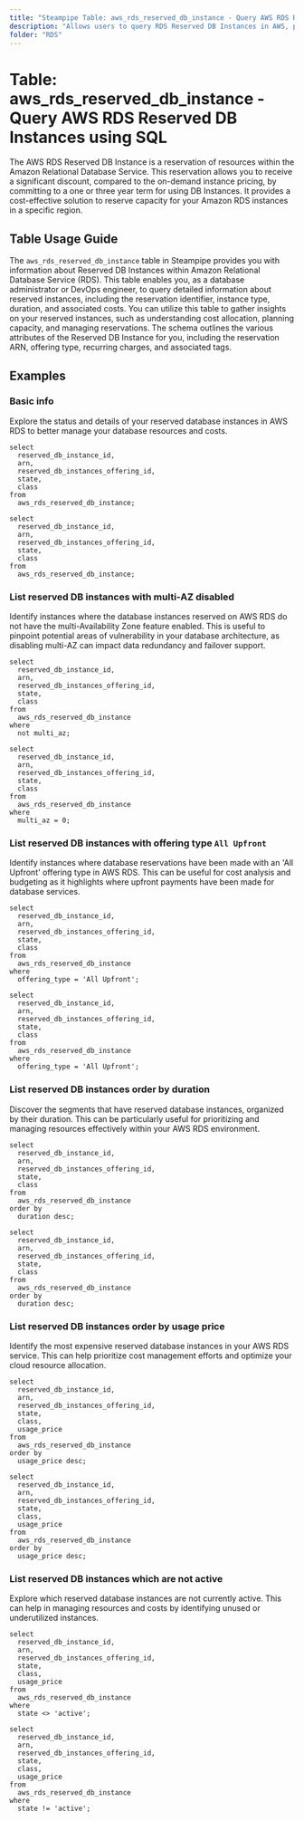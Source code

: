 ```yaml
---
title: "Steampipe Table: aws_rds_reserved_db_instance - Query AWS RDS Reserved DB Instances using SQL"
description: "Allows users to query RDS Reserved DB Instances in AWS, providing details such as reservation status, instance type, duration, and associated costs."
folder: "RDS"
---
```


# Table: aws_rds_reserved_db_instance - Query AWS RDS Reserved DB Instances using SQL

The AWS RDS Reserved DB Instance is a reservation of resources within the Amazon Relational Database Service. This reservation allows you to receive a significant discount, compared to the on-demand instance pricing, by committing to a one or three year term for using DB Instances. It provides a cost-effective solution to reserve capacity for your Amazon RDS instances in a specific region.

## Table Usage Guide

The `aws_rds_reserved_db_instance` table in Steampipe provides you with information about Reserved DB Instances within Amazon Relational Database Service (RDS). This table enables you, as a database administrator or DevOps engineer, to query detailed information about reserved instances, including the reservation identifier, instance type, duration, and associated costs. You can utilize this table to gather insights on your reserved instances, such as understanding cost allocation, planning capacity, and managing reservations. The schema outlines the various attributes of the Reserved DB Instance for you, including the reservation ARN, offering type, recurring charges, and associated tags.

## Examples

### Basic info
Explore the status and details of your reserved database instances in AWS RDS to better manage your database resources and costs.

```sql+postgres
select
  reserved_db_instance_id,
  arn,
  reserved_db_instances_offering_id,
  state,
  class
from
  aws_rds_reserved_db_instance;
```

```sql+sqlite
select
  reserved_db_instance_id,
  arn,
  reserved_db_instances_offering_id,
  state,
  class
from
  aws_rds_reserved_db_instance;
```

### List reserved DB instances with multi-AZ disabled
Identify instances where the database instances reserved on AWS RDS do not have the multi-Availability Zone feature enabled. This is useful to pinpoint potential areas of vulnerability in your database architecture, as disabling multi-AZ can impact data redundancy and failover support.

```sql+postgres
select
  reserved_db_instance_id,
  arn,
  reserved_db_instances_offering_id,
  state,
  class
from
  aws_rds_reserved_db_instance
where
  not multi_az;
```

```sql+sqlite
select
  reserved_db_instance_id,
  arn,
  reserved_db_instances_offering_id,
  state,
  class
from
  aws_rds_reserved_db_instance
where
  multi_az = 0;
```

### List reserved DB instances with offering type `All Upfront`
Identify instances where database reservations have been made with an 'All Upfront' offering type in AWS RDS. This can be useful for cost analysis and budgeting as it highlights where upfront payments have been made for database services.

```sql+postgres
select
  reserved_db_instance_id,
  arn,
  reserved_db_instances_offering_id,
  state,
  class
from
  aws_rds_reserved_db_instance
where
  offering_type = 'All Upfront';
```

```sql+sqlite
select
  reserved_db_instance_id,
  arn,
  reserved_db_instances_offering_id,
  state,
  class
from
  aws_rds_reserved_db_instance
where
  offering_type = 'All Upfront';
```

### List reserved DB instances order by duration
Discover the segments that have reserved database instances, organized by their duration. This can be particularly useful for prioritizing and managing resources effectively within your AWS RDS environment.

```sql+postgres
select
  reserved_db_instance_id,
  arn,
  reserved_db_instances_offering_id,
  state,
  class
from
  aws_rds_reserved_db_instance
order by
  duration desc;
```

```sql+sqlite
select
  reserved_db_instance_id,
  arn,
  reserved_db_instances_offering_id,
  state,
  class
from
  aws_rds_reserved_db_instance
order by
  duration desc;
```

### List reserved DB instances order by usage price
Identify the most expensive reserved database instances in your AWS RDS service. This can help prioritize cost management efforts and optimize your cloud resource allocation.

```sql+postgres
select
  reserved_db_instance_id,
  arn,
  reserved_db_instances_offering_id,
  state,
  class,
  usage_price
from
  aws_rds_reserved_db_instance
order by
  usage_price desc;
```

```sql+sqlite
select
  reserved_db_instance_id,
  arn,
  reserved_db_instances_offering_id,
  state,
  class,
  usage_price
from
  aws_rds_reserved_db_instance
order by
  usage_price desc;
```

### List reserved DB instances which are not active
Explore which reserved database instances are not currently active. This can help in managing resources and costs by identifying unused or underutilized instances.

```sql+postgres
select
  reserved_db_instance_id,
  arn,
  reserved_db_instances_offering_id,
  state,
  class,
  usage_price
from
  aws_rds_reserved_db_instance
where
  state <> 'active';
```

```sql+sqlite
select
  reserved_db_instance_id,
  arn,
  reserved_db_instances_offering_id,
  state,
  class,
  usage_price
from
  aws_rds_reserved_db_instance
where
  state != 'active';
```
